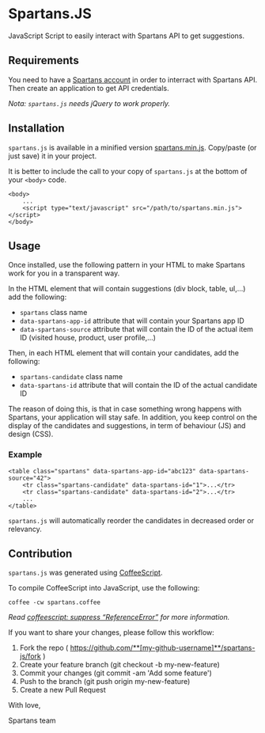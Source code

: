 # Spartans.JS

JavaScript Script to easily interact with Spartans API to get suggestions.

## Requirements

You need to have a [Spartans account](http://spartans.co) in order to interract with Spartans API. Then create an application to get API credentials.

_Nota: `spartans.js` needs jQuery to work properly._

## Installation

`spartans.js` is available in a minified version [spartans.min.js](https://raw.githubusercontent.com/htaidirt/spartans-js/master/spartans.min.js). Copy/paste (or just save) it in your project.

It is better to include the call to your copy of `spartans.js` at the bottom of your `<body>` code.

    <body>
        ...
        <script type="text/javascript" src="/path/to/spartans.min.js"></script>
    </body>

## Usage

Once installed, use the following pattern in your HTML to make Spartans work for you in a transparent way.

In the HTML element that will contain suggestions (div block, table, ul,...) add the following:

* `spartans` class name
* `data-spartans-app-id` attribute that will contain your Spartans app ID
* `data-spartans-source` attribute that will contain the ID of the actual item ID (visited house, product, user profile,...)

Then, in each HTML element that will contain your candidates, add the following:

* `spartans-candidate` class name
* `data-spartans-id` attribute that will contain the ID of the actual candidate ID

The reason of doing this, is that in case something wrong happens with Spartans, your application will stay safe. In addition, you keep control on the display of the candidates and suggestions, in term of behaviour (JS) and design (CSS).

### Example

    <table class="spartans" data-spartans-app-id="abc123" data-spartans-source="42">
        <tr class="spartans-candidate" data-spartans-id="1">...</tr>
        <tr class="spartans-candidate" data-spartans-id="2">...</tr>
        ...
    </table>

`spartans.js` will automatically reorder the candidates in decreased order or relevancy.

## Contribution

`spartans.js` was generated using [CoffeeScript](https://github.com/jashkenas/coffeescript).

To compile CoffeeScript into JavaScript, use the following:

    coffee -cw spartans.coffee

_Read [coffeescript: suppress “ReferenceError”](https://stackoverflow.com/questions/20296440/coffeescript-suppress-referenceerror) for more information._

If you want to share your changes, please follow this workflow:

1. Fork the repo ( https://github.com/**[my-github-username]**/spartans-js/fork )
2. Create your feature branch (git checkout -b my-new-feature)
3. Commit your changes (git commit -am 'Add some feature')
4. Push to the branch (git push origin my-new-feature)
5. Create a new Pull Request

With love,

Spartans team

